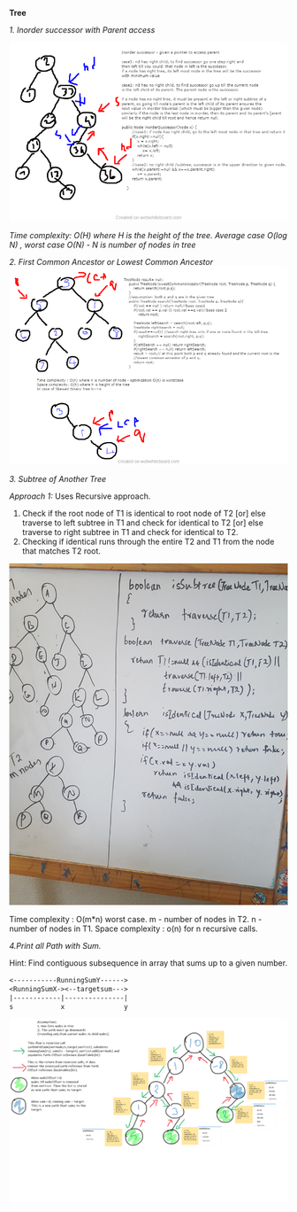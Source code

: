**Tree**

*1. Inorder successor with Parent access*

![Image](https://github.com/Miraarchana/KalAcademy/blob/master/BST-InorderSuccessorParentAccess.png)

*Time complexity: O(H) where H is the height of the tree. Average case O(log N) , worst case  O(N) - N is number of nodes in tree*

*2. First Common Ancestor or Lowest Common Ancestor*
![Image](https://github.com/Miraarchana/KalAcademy/blob/master/LowestCommonAncestorBT.png)

*3. Subtree of Another Tree*

*Approach 1:*
Uses Recursive approach.
1. Check if the root node of T1 is identical to root node of T2 [or] else traverse to left subtree in T1 and check for identical to T2
[or] else traverse to right subtree in T1 and check for identical to T2.
2. Checking if identical runs through the entire T2 and T1 from the node that matches T2 root.

![Image](https://github.com/Miraarchana/KalAcademy/blob/master/SubtreeOfAnotherTree.jpg)


Time complexity : O(m*n) worst case. m - number of nodes in T2. n - number of nodes in T1.
Space complexity : o(n) for n recursive calls.

*4.Print all Path with Sum.*

Hint: Find contiguous subsequence in array that sums up to a given number.

```
<-----------RunningSumY------>
<RunningSumX-><--targetsum--->
|------------|---------------|
s            x               y
```
![Image](https://github.com/Miraarchana/KalAcademy/blob/master/PathWithSumsPrint_1.png)
  
